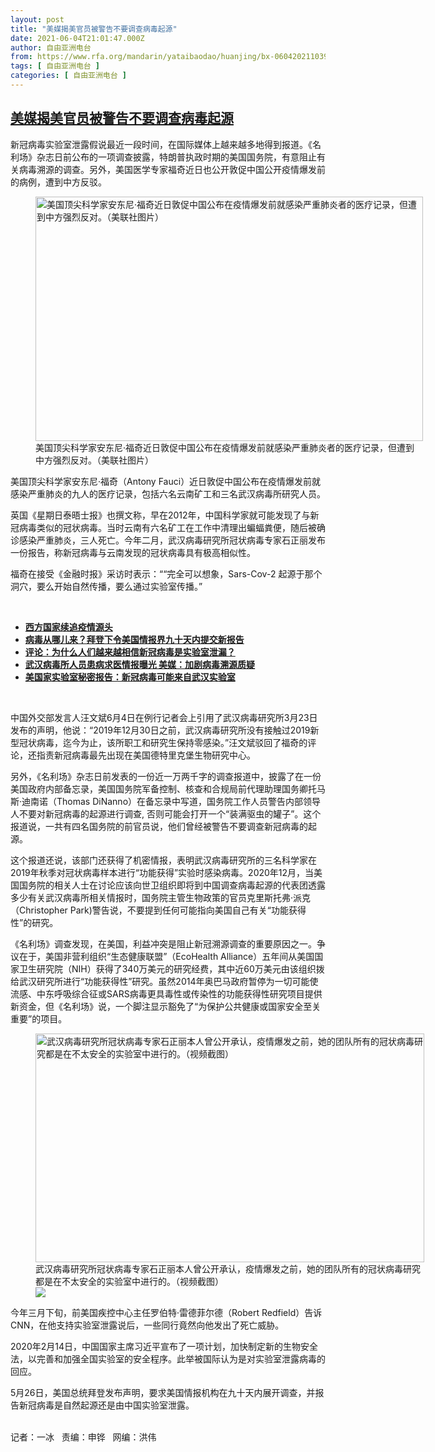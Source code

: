 ```yaml
---
layout: post
title: "美媒揭美官员被警告不要调查病毒起源"
date: 2021-06-04T21:01:47.000Z
author: 自由亚洲电台
from: https://www.rfa.org/mandarin/yataibaodao/huanjing/bx-06042021103907.html
tags: [ 自由亚洲电台 ]
categories: [ 自由亚洲电台 ]
---
```

<!--1622840507000-->
[美媒揭美官员被警告不要调查病毒起源](https://www.rfa.org/mandarin/yataibaodao/huanjing/bx-06042021103907.html)
------

<div>
<p></p><p>新冠病毒实验室泄露假说最近一段时间，在国际媒体上越来越多地得到报道。《名利场》杂志日前公布的一项调查披露，特朗普执政时期的美国国务院，有意阻止有关病毒溯源的调查。另外，美国医学专家福奇近日也公开敦促中国公开疫情爆发前的病例，遭到中方反驳。</p><p><figure class="image-richtext image-inline captioned" style="width:620px;"><img alt="美国顶尖科学家安东尼·福奇近日敦促中国公布在疫情爆发前就感染严重肺炎者的医疗记录，但遭到中方强烈反对。（美联社图片）" height="391" src="https://www.rfa.org/mandarin/yataibaodao/huanjing/bx-06042021103907.html/bx0604.jpg/@@images/1810c7ff-75ce-436a-b84b-758b35fe5f32.jpeg" title="bx0604.jpg" width="620"/><figcaption class="image-caption">美国顶尖科学家安东尼·福奇近日敦促中国公布在疫情爆发前就感染严重肺炎者的医疗记录，但遭到中方强烈反对。（美联社图片）</figcaption><small></small></figure></p><p>美国顶尖科学家安东尼·福奇（Antony Fauci<span>）近日敦促中国公布在疫情爆发前就感染严重肺炎的九</span><span>人的医疗记录，包括六</span><span>名云南矿工和三</span><span>名武汉病毒所研究人员。</span></p><p>英国《星期日泰晤士报》也撰文称，早在2012<span>年，中国科学家就可能发现了与新冠病毒类似的冠状病毒。当时云南有六</span><span>名矿工在工作中清理出蝙蝠粪便，随后被确诊感染严重肺炎，三</span><span>人死亡。今年二</span><span>月，武汉病毒研究所冠状病毒专家石正丽发布一份报告，称新冠病毒与云南发现的冠状病毒具有极高相似性。</span></p><p>福奇在接受《金融时报》采访时表示：““完全可以想象，Sars-Cov-2 <span>起源于那个洞穴，要么开始自然传播，要么通过实验室传播。”</span></p><p><br/></p><ul><li><a href="https://www.rfa.org/mandarin/yataibaodao/huanjing/cm-06032021110155.html"><strong>西方国家续追疫情源头</strong></a></li><li><strong><a href="https://www.rfa.org/mandarin/yataibaodao/huanjing/cm-05262021101200.html">病毒从哪儿来？拜登下令美国情报界九十天内提交新报告</a></strong></li><li><strong><a href="https://www.rfa.org/mandarin/pinglun/huping/hp-05262021153212.html">评论：为什么人们越来越相信新冠病毒是实验室泄漏？</a></strong></li><li><strong><a href="https://www.rfa.org/mandarin/Xinwen/1-05242021073053.html">武汉病毒所人员患病求医情报曝光 美媒：加剧病毒溯源质疑</a></strong></li><li><strong><a href="https://www.rfa.org/mandarin/Xinwen/9-05042021121237.html">美国家实验室秘密报告：新冠病毒可能来自武汉实验室</a></strong></li></ul><p><br/></p><p>中国外交部发言人汪文斌6<span>月</span>4<span>日在例行记者会上引用了武汉病毒研究所</span>3<span>月</span>23<span>日发布的声明，他说：“</span>2019<span>年</span>12<span>月</span>30<span>日之前，武汉病毒研究所没有接触过</span>2019<span>新型冠状病毒，迄今为止，该所职工和研究生保持零感染。”汪文斌驳回了福奇的评论，还指责新冠病毒最先出现在美国德特里克堡生物研究中心。</span> </p><p>另外，《名利场》杂志日前发表的一份近一万两千字的调查报道中，披露了在一份美国政府内部备忘录，美国国务院军备控制、核查和合规局前代理助理国务卿托马斯·迪南诺（Thomas DiNanno<span>）在备忘录中写道，国务院工作人员警告内部领导人不要对新冠病毒的起源进行调查</span>, 否则可能会打开一个“装满驱虫的罐子”。这个报道说，一共有四名国务院的前官员说，他们曾经被警告不要调查新冠病毒的起源。</p><p>这个报道还说，该部门还获得了机密情报，表明武汉病毒研究所的三<span>名科学家在</span>2019<span>年秋季对冠状病毒样本进行“功能获得”实验时感染病毒。</span>2020<span>年</span>12<span>月，当美国国务院的相关人士在讨论应该向世卫组织即将到中国调查病毒起源的代表团透露多少有关武汉病毒所相关情报时，国务院主管生物政策的官员克里斯托弗·派克（</span>Christopher Park)<span>警告说，不要提到任何可能指向美国自己有关“功能获得性”的研究。</span></p><p>《名利场》调查发现，在美国，利益冲突是阻止新冠溯源调查的重要原因之一。争议在于，美国非营利组织“生态健康联盟”（EcoHealth Alliance<span>）五年间从美国国家卫生研究</span>院（NIH<span>）获得了</span>340<span>万美元的研究经费，其中近</span>60<span>万美元由该组织拨给武汉研究所进行“功能获得性”研究。虽然</span>2014<span>年奥巴马政府暂停为一切可能使流感、中东呼吸综合征或</span>SARS<span>病毒更具毒性或传染性的功能获得性研究项目提供新资金，但《名利场》说，一个脚注显示豁免了“为保护公共健康或国家安全至关重要”的项目。</span></p><p><span><figure class="image-richtext image-inline captioned" style="width:622px;"><img alt="武汉病毒研究所冠状病毒专家石正丽本人曾公开承认，疫情爆发之前，她的团队所有的冠状病毒研究都是在不太安全的实验室中进行的。（视频截图）" height="366" src="https://www.rfa.org/mandarin/yataibaodao/huanjing/bx-06042021103907.html/bx0604e.jpg/@@images/8f9eb2bb-497c-42e2-91b2-a865e9e99bfa.jpeg" title="bx0604e.jpg" width="622"/><figcaption class="image-caption">武汉病毒研究所冠状病毒专家石正丽本人曾公开承认，疫情爆发之前，她的团队所有的冠状病毒研究都是在不太安全的实验室中进行的。（视频截图）</figcaption><small></small><div id="zoomattribute"><a data-caption="武汉病毒研究所冠状病毒专家石正丽本人曾公开承认，疫情爆发之前，她的团队所有的冠状病毒研究都是在不太安全的实验室中进行的。（视频截图）" data-fancybox="" href="https://www.rfa.org/mandarin/yataibaodao/huanjing/bx-06042021103907.html/bx0604e.jpg" id="single_image" title="武汉病毒研究所冠状病毒专家石正丽本人曾公开承认，疫情爆发之前，她的团队所有的冠状病毒研究都是在不太安全的实验室中进行的。（视频截图）"><img src="/++plone++rfa-resources/img/icon-zoom.png"/></a></div></figure></span></p><p>今年三<span>月下旬，前美国疾控中心主任罗伯特·雷德菲尔德（</span>Robert Redfield<span>）告诉</span>CNN<span>，在他支持实验室泄露说后，一些同行竟然向他发出了死亡威胁。</span></p><p>2020<span>年</span>2<span>月</span>14<span>日，中国国家主席习近平宣布了一项计划，加快制定新的生物安全法，以完善和加强全国实验室的安全程序。此举被国际认为是对实验室泄露病毒的回应。</span></p><p>5<span>月</span>26<span>日，美国总统拜登发布声明，要求美国情报机构在九十</span><span>天内展开调查，并报告新冠病毒是自然起源还是由中国实验室泄露。</span></p><p><br/>记者：一冰   责编：申铧   网编：洪伟</p>
</div>
